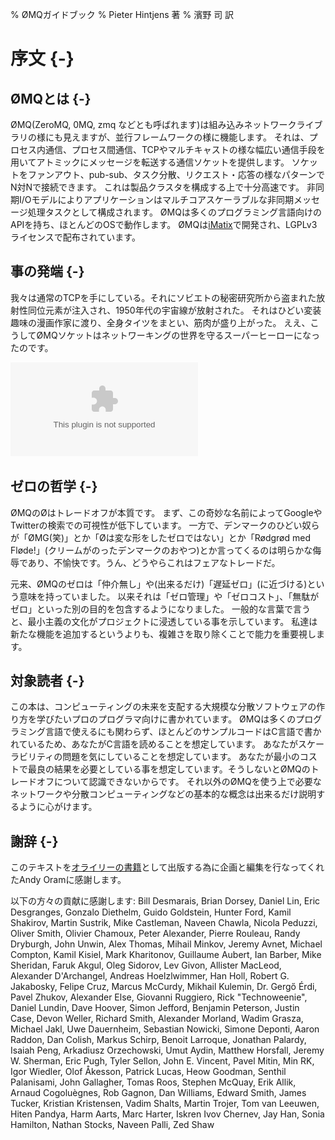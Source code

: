 % ØMQガイドブック
% Pieter Hintjens 著
% 濱野 司 訳

# 序文 {-}
## ØMQとは {-}
ØMQ(ZeroMQ, 0MQ, zmq などとも呼ばれます)は組み込みネットワークライブラリの様にも見えますが、並行フレームワークの様に機能します。
それは、プロセス内通信、プロセス間通信、TCPやマルチキャストの様な幅広い通信手段を用いてアトミックにメッセージを転送する通信ソケットを提供します。
ソケットをファンアウト、pub-sub、タスク分散、リクエスト・応答の様なパターンでN対Nで接続できます。
これは製品クラスタを構成する上で十分高速です。
非同期I/Oモデルによりアプリケーションはマルチコアスケーラブルな非同期メッセージ処理タスクとして構成されます。
ØMQは多くのプログラミング言語向けのAPIを持ち、ほとんどのOSで動作します。
ØMQは[iMatix](http://www.imatix.com/)で開発され、LGPLv3ライセンスで配布されています。

## 事の発端 {-}
我々は通常のTCPを手にしている。それにソビエトの秘密研究所から盗まれた放射性同位元素が注入され、1950年代の宇宙線が放射された。
それはひどい変装趣味の漫画作家に渡り、全身タイツをまとい、筋肉が盛り上がった。
ええ、こうしてØMQソケットはネットワーキングの世界を守るスーパーヒーローになったのです。

![恐ろしいアクシデント](images/fig1.eps)

## ゼロの哲学 {-}
ØMQのØはトレードオフが本質です。
まず、この奇妙な名前によってGoogleやTwitterの検索での可視性が低下しています。
一方で、デンマークのひどい奴らが「ØMG(笑)」とか「Øは変な形をしたゼロではない」とか「Rødgrød med Fløde!」(クリームがのったデンマークのおやつ)とか言ってくるのは明らかな侮辱であり、不愉快です。うん、どうやらこれはフェアなトレードだ。

元来、ØMQのゼロは「仲介無し」や(出来るだけ)「遅延ゼロ」(に近づける)という意味を持っていました。
以来それは「ゼロ管理」や「ゼロコスト」、「無駄がゼロ」といった別の目的を包含するようになりました。
一般的な言葉で言うと、最小主義の文化がプロジェクトに浸透している事を示しています。
私達は新たな機能を追加するというよりも、複雑さを取り除くことで能力を重要視します。

## 対象読者 {-}
この本は、コンピューティングの未来を支配する大規模な分散ソフトウェアの作り方を学びたいプロのプログラマ向けに書かれています。
ØMQは多くのプログラミング言語で使えるにも関わらず、ほとんどのサンプルコードはC言語で書かれているため、あなたがC言語を読めることを想定しています。
あなたがスケーラビリティの問題を気にしていることを想定しています。
あなたが最小のコストで最良の結果を必要としている事を想定しています。そうしないとØMQのトレードオフについて認識できないからです。
それ以外のØMQを使う上で必要なネットワークや分散コンピューティングなどの基本的な概念は出来るだけ説明するように心がけます。

## 謝辞 {-}
このテキストを[オライリーの書籍](http://shop.oreilly.com/product/0636920026136.do)として出版する為に企画と編集を行なってくれたAndy Oramに感謝します。

以下の方々の貢献に感謝します:
Bill Desmarais, Brian Dorsey, Daniel Lin, Eric Desgranges, Gonzalo Diethelm, Guido Goldstein, Hunter Ford, Kamil Shakirov, Martin Sustrik, Mike Castleman, Naveen Chawla, Nicola Peduzzi, Oliver Smith, Olivier Chamoux, Peter Alexander, Pierre Rouleau, Randy Dryburgh, John Unwin, Alex Thomas, Mihail Minkov, Jeremy Avnet, Michael Compton, Kamil Kisiel, Mark Kharitonov, Guillaume Aubert, Ian Barber, Mike Sheridan, Faruk Akgul, Oleg Sidorov, Lev Givon, Allister MacLeod, Alexander D'Archangel, Andreas Hoelzlwimmer, Han Holl, Robert G. Jakabosky, Felipe Cruz, Marcus McCurdy, Mikhail Kulemin, Dr. Gergő Érdi, Pavel Zhukov, Alexander Else, Giovanni Ruggiero, Rick "Technoweenie", Daniel Lundin, Dave Hoover, Simon Jefford, Benjamin Peterson, Justin Case, Devon Weller, Richard Smith, Alexander Morland, Wadim Grasza, Michael Jakl, Uwe Dauernheim, Sebastian Nowicki, Simone Deponti, Aaron Raddon, Dan Colish, Markus Schirp, Benoit Larroque, Jonathan Palardy, Isaiah Peng, Arkadiusz Orzechowski, Umut Aydin, Matthew Horsfall, Jeremy W. Sherman, Eric Pugh, Tyler Sellon, John E. Vincent, Pavel Mitin, Min RK, Igor Wiedler, Olof Åkesson, Patrick Lucas, Heow Goodman, Senthil Palanisami, John Gallagher, Tomas Roos, Stephen McQuay, Erik Allik, Arnaud Cogoluègnes, Rob Gagnon, Dan Williams, Edward Smith, James Tucker, Kristian Kristensen, Vadim Shalts, Martin Trojer, Tom van Leeuwen, Hiten Pandya, Harm Aarts, Marc Harter, Iskren Ivov Chernev, Jay Han, Sonia Hamilton, Nathan Stocks, Naveen Palli, Zed Shaw

